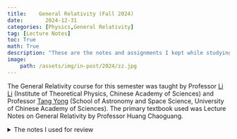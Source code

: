 ```yaml
---
title:    General Relativity (Fall 2024)
date:       2024-12-31
categories: [Physics,General Relativity]
tag: [Lecture Notes]
toc: True
math: True
description: "These are the notes and assignments I kept while studying General Relativity during the Fall 2024 semester."
image: 
    path: /assets/img/in-post/2024/zz.jpg
---
```


The General Relativity course for this semester was taught by Professor [Li Li](https://people.ucas.ac.cn/~liliphysics) (Institute of Theoretical Physics, Chinese Academy of Sciences) and Professor [Tang Yong](https://people.ucas.ac.cn/~yongtang) (School of Astronomy and Space Science, University of Chinese Academy of Sciences). The primary textbook used was Lecture Notes on General Relativity by Professor Huang Chaoguang.

<details class="details-block" markdown="1">
<summary>The notes I used for review </summary>
<iframe src="/assets/PDF/gr-homework.pdf" width="100%" height='800'></iframe>
</details>